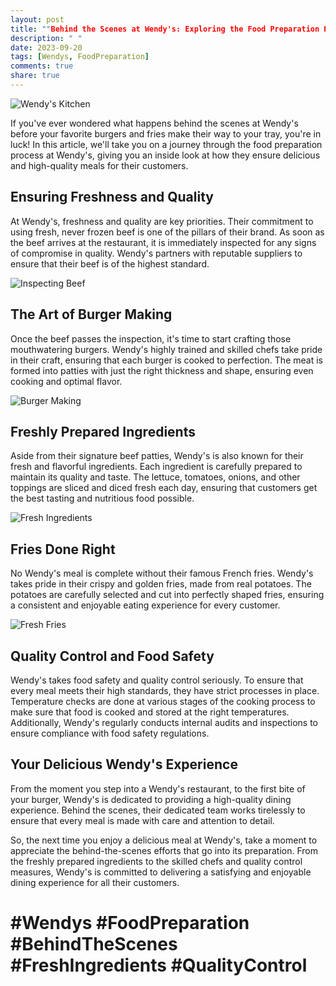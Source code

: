 ```yaml
---
layout: post
title: ""Behind the Scenes at Wendy's: Exploring the Food Preparation Process""
description: " "
date: 2023-09-20
tags: [Wendys, FoodPreparation]
comments: true
share: true
---
```


![Wendy's Kitchen](https://source.unsplash.com/1600x900/?wendys-kitchen)

If you've ever wondered what happens behind the scenes at Wendy's before your favorite burgers and fries make their way to your tray, you're in luck! In this article, we'll take you on a journey through the food preparation process at Wendy's, giving you an inside look at how they ensure delicious and high-quality meals for their customers.

## Ensuring Freshness and Quality

At Wendy's, freshness and quality are key priorities. Their commitment to using fresh, never frozen beef is one of the pillars of their brand. As soon as the beef arrives at the restaurant, it is immediately inspected for any signs of compromise in quality. Wendy's partners with reputable suppliers to ensure that their beef is of the highest standard.

![Inspecting Beef](https://source.unsplash.com/1600x900/?wendys-beef)

## The Art of Burger Making

Once the beef passes the inspection, it's time to start crafting those mouthwatering burgers. Wendy's highly trained and skilled chefs take pride in their craft, ensuring that each burger is cooked to perfection. The meat is formed into patties with just the right thickness and shape, ensuring even cooking and optimal flavor.

![Burger Making](https://source.unsplash.com/1600x900/?wendys-burger)

## Freshly Prepared Ingredients

Aside from their signature beef patties, Wendy's is also known for their fresh and flavorful ingredients. Each ingredient is carefully prepared to maintain its quality and taste. The lettuce, tomatoes, onions, and other toppings are sliced and diced fresh each day, ensuring that customers get the best tasting and nutritious food possible.

![Fresh Ingredients](https://source.unsplash.com/1600x900/?wendys-ingredients)

## Fries Done Right

No Wendy's meal is complete without their famous French fries. Wendy's takes pride in their crispy and golden fries, made from real potatoes. The potatoes are carefully selected and cut into perfectly shaped fries, ensuring a consistent and enjoyable eating experience for every customer.

![Fresh Fries](https://source.unsplash.com/1600x900/?wendys-fries)

## Quality Control and Food Safety

Wendy's takes food safety and quality control seriously. To ensure that every meal meets their high standards, they have strict processes in place. Temperature checks are done at various stages of the cooking process to make sure that food is cooked and stored at the right temperatures. Additionally, Wendy's regularly conducts internal audits and inspections to ensure compliance with food safety regulations.

## Your Delicious Wendy's Experience

From the moment you step into a Wendy's restaurant, to the first bite of your burger, Wendy's is dedicated to providing a high-quality dining experience. Behind the scenes, their dedicated team works tirelessly to ensure that every meal is made with care and attention to detail.

So, the next time you enjoy a delicious meal at Wendy's, take a moment to appreciate the behind-the-scenes efforts that go into its preparation. From the freshly prepared ingredients to the skilled chefs and quality control measures, Wendy's is committed to delivering a satisfying and enjoyable dining experience for all their customers.

# #Wendys #FoodPreparation #BehindTheScenes #FreshIngredients #QualityControl